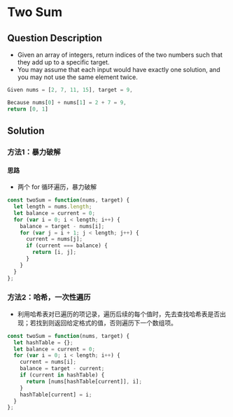 # Two Sum

## Question Description
* Given an array of integers, return indices of the two numbers such that they add up to a specific target.
* You may assume that each input would have exactly one solution, and you may not use the same element twice.

```js
Given nums = [2, 7, 11, 15], target = 9,

Because nums[0] + nums[1] = 2 + 7 = 9,
return [0, 1]
```

## Solution
  
### 方法1：暴力破解

#### 思路
* 两个 for 循环遍历，暴力破解

```js
const twoSum = function(nums, target) {
  let length = nums.length;
  let balance = current = 0;
  for (var i = 0; i < length; i++) {
    balance = target - nums[i];
    for (var j = i + 1; j < length; j++) {
      current = nums[j];
      if (current === balance) {
        return [i, j];
      }
    }
  }
};
```

### 方法2：哈希，一次性遍历
* 利用哈希表对已遍历的项记录，遍历后续的每个值时，先去查找哈希表是否出现；若找到则返回给定格式的值，否则遍历下一个数组项。

```js
const twoSum = function(nums, target) {
  let hashTable = {};
  let balance = current = 0;
  for (var i = 0; i < length; i++) {
    current = nums[i];
    balance = target - current;
    if (current in hashTable) {
      return [nums[hashTable[current]], i];
    }
    hashTable[current] = i;
  }
};
```